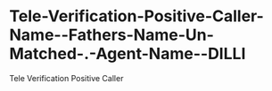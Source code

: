 # Tele-Verification-Positive-Caller-Name--Fathers-Name-Un-Matched-.-Agent-Name--DILLI
Tele Verification Positive Caller
